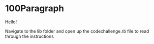 # 100Paragraph

Hello!

Navigate to the lib folder and open up the codechallenge.rb file to read through the instructions



